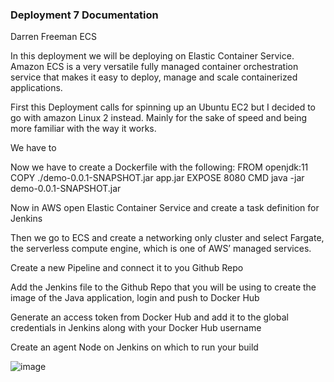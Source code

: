 ### Deployment 7 Documentation
Darren Freeman
ECS


In this deployment we will be deploying on Elastic Container Service. Amazon ECS is a very versatile fully managed container orchestration service that makes it easy to deploy, manage and scale containerized applications.

First this Deployment calls for spinning up an Ubuntu EC2 but I decided to go with amazon Linux 2 instead. Mainly for the sake of speed and being more familiar with the way it works. 

We have to 


Now we have to create a Dockerfile with the following:
FROM openjdk:11
COPY ./demo-0.0.1-SNAPSHOT.jar app.jar
EXPOSE 8080
CMD java -jar demo-0.0.1-SNAPSHOT.jar

Now in AWS open Elastic Container Service and create a task definition for Jenkins

Then we go to ECS and create a networking only cluster and select Fargate, the serverless compute engine, which is one of AWS’ managed services.

Create a new Pipeline and connect it to you Github Repo

Add the Jenkins file to the Github Repo that you will be using to create the image of the
Java application, login and push to Docker Hub

Generate an access token from Docker Hub and add it to the global credentials in
Jenkins along with your Docker Hub username

Create an agent Node on Jenkins on which to run your build

![image](https://user-images.githubusercontent.com/9061503/147017120-25748afb-f59c-498c-8659-c8b4a4e209f8.png)
